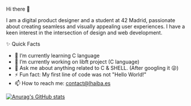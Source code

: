 Hi there 👋

I am a digital product designer and a student at 42 Madrid, passionate about creating seamless and visually appealing user experiences. I have a keen interest in the intersection of design and web development.

✨ Quick Facts

- 🌱 I’m currently learning C language
- 🔭 I’m currently working on libft project (C language)
- 💬 Ask me about anything related to C & SHELL. (After googling it 😜)
- ⚡ Fun fact: My first line of code was not "Hello World!"
- 📫 How to reach me: contact@lhaiba.es

[![Anurag's GitHub stats](https://github-readme-stats.vercel.app/api?username=lhaibadesigns)](https://github.com/anuraghazra/github-readme-stats&theme=holi_icons=true)
